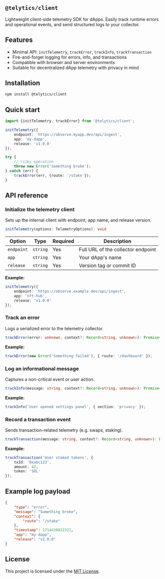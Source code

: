 ## `@telytics/client`

Lightweight client-side telemetry SDK for dApps. Easily track runtime errors and operational events, and send structured logs to your collector.

## Features

- Minimal API: `initTelemetry`, `trackError`, `trackInfo`, `trackTransaction`
- Fire-and-forget logging for errors, info, and transactions
- Compatible with browser and server environments
- Suitable for decentralized dApp telemetry with privacy in mind

## Installation

```bash
npm install @telytics/client
```

## Quick start

```ts
import {initTelemetry, trackError} from '@telytics/client';

initTelemetry({
    endpoint: 'https://observe.myapp.dev/api/ingest',
    app: 'my-dapp',
    release: 'v1.0.0'
});

try {
    // risky operation
    throw new Error('Something broke');
} catch (err) {
    trackError(err, {route: '/stake'});
}
```

## API reference

### Initialize the telemetry client

Sets up the internal client with endpoint, app name, and release version.

```ts
initTelemetry(options: TelemetryOptions): void
```

| Option     | Type     | Required | Description                        |
|------------|----------|----------|------------------------------------|
| `endpoint` | `string` | Yes      | Full URL of the collector endpoint |
| `app`      | `string` | Yes      | Your dApp's name                   |
| `release`  | `string` | Yes      | Version tag or commit ID           |

**Example:**

```ts
initTelemetry({
	endpoint: 'https://observe.example.dev/api/ingest',
	app: 'nft-hub',
	release: 'v1.0.0'
});
```

### Track an error

Logs a serialized error to the telemetry collector.

```ts
trackError(error: unknown, context?: Record<string, unknown>): Promise<void>
```

**Example:**

```ts
trackError(new Error('Something failed'), { route: '/dashboard' });
```

### Log an informational message

Captures a non-critical event or user action.

```ts
trackInfo(message: string, context?: Record<string, unknown>): Promise<void>
```

**Example:**

```ts
trackInfo('User opened settings panel', { section: 'privacy' });
```

### Record a transaction event

Sends transaction-related telemetry (e.g. swaps, staking).

```ts
trackTransaction(message: string, context?: Record<string, unknown>): Promise<void>
```

**Example:**

```ts
trackTransaction('User staked tokens', {
	txId: '0xabc123',
	amount: 42,
	token: 'SOL'
});
```

## Example log payload

```json
{
	"type": "error",
	"message": "Something broke",
	"context": {
		"route": "/stake"
	},
	"timestamp": 1714430022321,
	"app": "my-dapp",
	"release": "v1.0.0"
}
```

## License

This project is licensed under the [MIT License](LICENSE).
